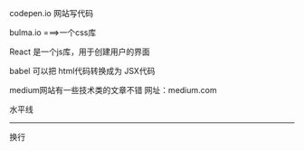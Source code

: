 codepen.io 网站写代码

bulma.io ===>一个css库

React 是一个js库，用于创建用户的界面

babel 可以把 html代码转换成为  JSX代码

medium网站有一些技术类的文章不错  网址：medium.com

水平线<hr>        换行<br>

